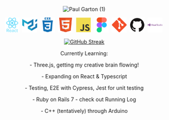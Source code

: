 <div align="center">

![Paul Garton (1)](https://github.com/paulg44/paulg44/assets/100803588/854ddff5-5d02-438c-b45e-ac8c279be97b)



  </div>

<div align="center">
  <img src="https://github.com/devicons/devicon/blob/master/icons/react/react-original-wordmark.svg" title="React" alt="React" width="40" height="40"/>&nbsp;
  <img src="https://github.com/devicons/devicon/blob/master/icons/materialui/materialui-original.svg" title="Material UI" alt="Material UI" width="40" height="40"/>&nbsp; 
  <img src="https://github.com/devicons/devicon/blob/master/icons/css3/css3-plain-wordmark.svg"  title="CSS3" alt="CSS" width="40" height="40"/>&nbsp;
  <img src="https://github.com/devicons/devicon/blob/master/icons/html5/html5-original.svg" title="HTML5" alt="HTML" width="40" height="40"/>&nbsp;
  <img src="https://github.com/devicons/devicon/blob/master/icons/javascript/javascript-original.svg" title="JavaScript" alt="JavaScript" width="40" height="40"/>&nbsp;
  <img src="https://github.com/devicons/devicon/blob/master/icons/figma/figma-original.svg" title="Figma" alt="Figma" width="40" height="40"/>&nbsp;
  <img src="https://github.com/devicons/devicon/blob/master/icons/git/git-original.svg" title="Git" alt="Git" width="40" height="40"/>&nbsp;
  <img src="https://github.com/devicons/devicon/blob/master/icons/github/github-original.svg" title="Github" alt="Github" width="40" height="40"/>&nbsp;
  <img src="https://github.com/devicons/devicon/blob/master/icons/visualstudio/visualstudio-plain-wordmark.svg" title="VS" alt="VS" width="40" height="40"/>&nbsp;
</div>

<div align="center">
  
[![GitHub Streak](http://github-readme-streak-stats.herokuapp.com?user=paulg44&theme=github-dark&hide_border=true)](https://git.io/streak-stats)
</div>

<div align="center">
  <p>Currently Learning:</p> 
  <p>- Three.js, getting my creative brain flowing!</p>
    <p>- Expanding on React & Typescript</p>
    <p>- Testing, E2E with Cypress, Jest for unit testing</p>
    <p>- Ruby on Rails 7 - check out Running Log</p>
    <p>- C++ (tentatively) through Arduino</p>                                                        
</div>
